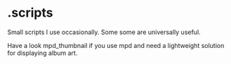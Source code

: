# .scripts
Small scripts I use occasionally. Some some are universally useful.

Have a look mpd_thumbnail if you use mpd and need a lightweight solution for displaying album art.
